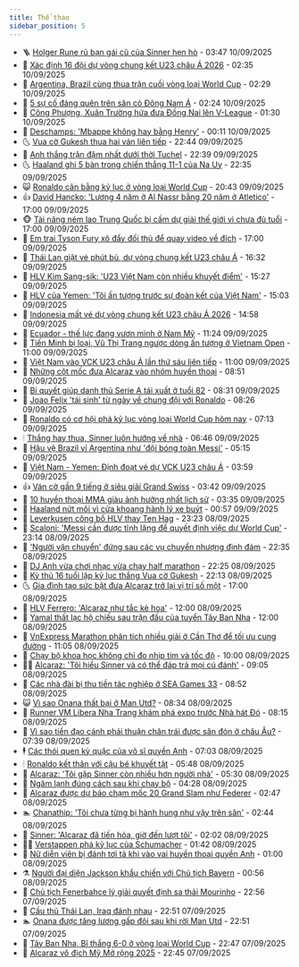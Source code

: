 ```yaml
---
title: Thể thao
sidebar_position: 5
---
```


<!-- vnexpress-the-thao:START -->
- 🪜 [Holger Rune rủ bạn gái cũ của Sinner hẹn hò](https://vnexpress.net/holger-rune-ru-ban-gai-cu-cua-sinner-hen-ho-4937354.html) - 03:47 10/09/2025
- 🦩 [Xác định 16 đội dự vòng chung kết U23 châu Á 2026](https://vnexpress.net/xac-dinh-16-doi-du-vong-chung-ket-u23-chau-a-2026-4937295.html) - 02:35 10/09/2025
- 🧰 [Argentina, Brazil cùng thua trận cuối vòng loại World Cup](https://vnexpress.net/argentina-brazil-cung-thua-tran-cuoi-vong-loai-world-cup-4937239.html) - 02:29 10/09/2025
- 🤗 [5 sự cố đáng quên trên sân cỏ Đông Nam Á](https://vnexpress.net/5-su-co-dang-quen-tren-san-co-dong-nam-a-4936883.html) - 02:24 10/09/2025
- 🥳 [Công Phượng, Xuân Trường hứa đưa Đồng Nai lên V-League](https://vnexpress.net/cong-phuong-xuan-truong-hua-dua-dong-nai-len-v-league-4937231.html) - 01:30 10/09/2025
- 🦣 [Deschamps: &#39;Mbappe không hay bằng Henry&#39;](https://vnexpress.net/deschamps-mbappe-khong-hay-bang-henry-4937218.html) - 00:11 10/09/2025
- 🌜 [Vua cờ Gukesh thua hai ván liên tiếp](https://vnexpress.net/vua-co-gukesh-thua-hai-van-lien-tiep-4937198.html) - 22:44 09/09/2025
- 🫶 [Anh thắng trận đậm nhất dưới thời Tuchel](https://vnexpress.net/anh-thang-tran-dam-nhat-duoi-thoi-tuchel-4937206.html) - 22:39 09/09/2025
- 🌜 [Haaland ghi 5 bàn trong chiến thắng 11-1 của Na Uy](https://vnexpress.net/haaland-ghi-5-ban-trong-chien-thang-11-1-cua-na-uy-4937204.html) - 22:35 09/09/2025
- 😺 [Ronaldo cân bằng kỷ lục ở vòng loại World Cup](https://vnexpress.net/ronaldo-can-bang-ky-luc-o-vong-loai-world-cup-4937201.html) - 20:43 09/09/2025
- 👍 [David Hancko: &#39;Lương 4 năm ở Al Nassr bằng 20 năm ở Atletico&#39;](https://vnexpress.net/david-hancko-luong-4-nam-o-al-nassr-bang-20-nam-o-atletico-4937071.html) - 17:00 09/09/2025
- 🐵 [Tài năng ném lao Trung Quốc bị cấm dự giải thế giới vì chưa đủ tuổi](https://vnexpress.net/tai-nang-nem-lao-trung-quoc-bi-cam-du-giai-the-gioi-vi-chua-du-tuoi-4937157.html) - 17:00 09/09/2025
- 💫 [Em trai Tyson Fury xô đẩy đối thủ để quay video về đích](https://vnexpress.net/em-trai-tyson-fury-xo-day-doi-thu-de-quay-video-ve-dich-4936809.html) - 17:00 09/09/2025
- 🦆 [Thái Lan giật vé phút bù, dự vòng chung kết U23 châu Á](https://vnexpress.net/thai-lan-giat-ve-phut-bu-du-vong-chung-ket-u23-chau-a-4937194.html) - 16:32 09/09/2025
- 🙉 [HLV Kim Sang-sik: &#39;U23 Việt Nam còn nhiều khuyết điểm&#39;](https://vnexpress.net/hlv-kim-sang-sik-u23-viet-nam-con-nhieu-khuyet-diem-4937188.html) - 15:27 09/09/2025
- 📝 [HLV của Yemen: &#39;Tôi ấn tượng trước sự đoàn kết của Việt Nam&#39;](https://vnexpress.net/hlv-cua-yemen-toi-an-tuong-truoc-su-doan-ket-cua-viet-nam-4937185.html) - 15:03 09/09/2025
- 💯 [Indonesia mất vé dự vòng chung kết U23 châu Á 2026](https://vnexpress.net/indonesia-mat-ve-du-vong-chung-ket-u23-chau-a-2026-4937169.html) - 14:58 09/09/2025
- 🌈 [Ecuador - thế lực đang vươn mình ở Nam Mỹ](https://vnexpress.net/ecuador-the-luc-dang-vuon-minh-o-nam-my-4937134.html) - 11:24 09/09/2025
- 🦩 [Tiến Minh bị loại, Vũ Thị Trang ngược dòng ấn tượng ở Vietnam Open](https://vnexpress.net/tien-minh-bi-loai-vu-thi-trang-nguoc-dong-an-tuong-o-vietnam-open-4937087.html) - 11:00 09/09/2025
- 🐲 [Việt Nam vào VCK U23 châu Á lần thứ sáu liên tiếp](https://vnexpress.net/truc-tiep-tran-viet-nam-vs-yemen-tai-vong-loai-u23-chau-a-2026-4937094-tong-thuat.html) - 11:00 09/09/2025
- 🌁 [Những cột mốc đưa Alcaraz vào nhóm huyền thoại](https://vnexpress.net/nhung-cot-moc-dua-alcaraz-vao-nhom-huyen-thoai-4937031.html) - 08:51 09/09/2025
- 💯 [Bí quyết giúp danh thủ Serie A tái xuất ở tuổi 82](https://vnexpress.net/bi-quyet-giup-danh-thu-serie-a-tai-xuat-o-tuoi-82-4937033.html) - 08:31 09/09/2025
- 🌝 [Joao Felix &#39;tái sinh&#39; từ ngày về chung đội với Ronaldo](https://vnexpress.net/joao-felix-tai-sinh-tu-ngay-ve-chung-doi-voi-ronaldo-4937046.html) - 08:26 09/09/2025
- 🤖 [Ronaldo có cơ hội phá kỷ lục vòng loại World Cup hôm nay](https://vnexpress.net/ronaldo-co-co-hoi-pha-ky-luc-vong-loai-world-cup-hom-nay-4936890.html) - 07:13 09/09/2025
- 🕯 [Thắng hay thua, Sinner luôn hướng về nhà](https://vnexpress.net/thang-hay-thua-sinner-luon-huong-ve-nha-4936950.html) - 06:46 09/09/2025
- 🧰 [Hậu vệ Brazil ví Argentina như &#39;đội bóng toàn Messi&#39;](https://vnexpress.net/hau-ve-brazil-vi-argentina-nhu-doi-bong-toan-messi-4936934.html) - 05:15 09/09/2025
- 🥳 [Việt Nam - Yemen: Định đoạt vé dự VCK U23 châu Á](https://vnexpress.net/viet-nam-yemen-dinh-doat-ve-du-vck-u23-chau-a-4936875.html) - 03:59 09/09/2025
- 👍 [Ván cờ gần 9 tiếng ở siêu giải Grand Swiss](https://vnexpress.net/van-co-gan-9-tieng-o-sieu-giai-grand-swiss-4936773.html) - 03:42 09/09/2025
- 💪 [10 huyền thoại MMA giàu ảnh hưởng nhất lịch sử](https://vnexpress.net/10-huyen-thoai-mma-giau-anh-huong-nhat-lich-su-4936702.html) - 03:35 09/09/2025
- 👹 [Haaland nứt môi vì cửa khoang hành lý xe buýt](https://vnexpress.net/haaland-nut-moi-vi-cua-khoang-hanh-ly-xe-buyt-4936721.html) - 00:57 09/09/2025
- 🧰 [Leverkusen công bố HLV thay Ten Hag](https://vnexpress.net/leverkusen-cong-bo-hlv-thay-ten-hag-4936717.html) - 23:23 08/09/2025
- 🚀 [Scaloni: &#39;Messi cần được tĩnh lặng để quyết định việc dự World Cup&#39;](https://vnexpress.net/scaloni-messi-can-duoc-tinh-lang-de-quyet-dinh-viec-du-world-cup-4936715.html) - 23:14 08/09/2025
- 🎃 [&#39;Người vận chuyển&#39; đứng sau các vụ chuyển nhượng đình đám](https://vnexpress.net/nguoi-van-chuyen-dung-sau-cac-vu-chuyen-nhuong-dinh-dam-4936696.html) - 22:35 08/09/2025
- 🧰 [DJ Anh vừa chơi nhạc vừa chạy half marathon](https://vnexpress.net/dj-anh-vua-choi-nhac-vua-chay-half-marathon-4936639.html) - 22:25 08/09/2025
- 👀 [Kỳ thủ 16 tuổi lập kỷ lục thắng Vua cờ Gukesh](https://vnexpress.net/ky-thu-16-tuoi-lap-ky-luc-thang-vua-co-gukesh-4936711.html) - 22:13 08/09/2025
- 🌜 [Gia đình tạo sức bật đưa Alcaraz trở lại vị trí số một](https://vnexpress.net/gia-dinh-tao-suc-bat-dua-alcaraz-tro-lai-vi-tri-so-mot-4936557.html) - 17:00 08/09/2025
- 🫶 [HLV Ferrero: &#39;Alcaraz như tắc kè hoa&#39;](https://vnexpress.net/hlv-ferrero-alcaraz-nhu-tac-ke-hoa-4936629.html) - 12:00 08/09/2025
- 🦄 [Yamal thất lạc hộ chiếu sau trận đấu của tuyển Tây Ban Nha](https://vnexpress.net/yamal-that-lac-ho-chieu-sau-tran-dau-cua-tuyen-tay-ban-nha-4936612.html) - 12:00 08/09/2025
- 🥳 [VnExpress Marathon phân tích nhiều giải ở Cần Thơ để tối ưu cung đường](https://vnexpress.net/vnexpress-marathon-phan-tich-nhieu-giai-o-can-tho-de-toi-uu-cung-duong-4936370.html) - 11:05 08/09/2025
- 🐲 [Chạy bộ khoa học không chỉ đo nhịp tim và tốc độ](https://vnexpress.net/chay-bo-khoa-hoc-khong-chi-do-nhip-tim-va-toc-do-4925532.html) - 10:00 08/09/2025
- 🧑‍🏫 [Alcaraz: &#39;Tôi hiểu Sinner và có thể đáp trả mọi cú đánh&#39;](https://vnexpress.net/alcaraz-toi-hieu-sinner-va-co-the-dap-tra-moi-cu-danh-4936593.html) - 09:05 08/09/2025
- 🤔 [Các nhà đài bị thu tiền tác nghiệp ở SEA Games 33](https://vnexpress.net/cac-nha-dai-bi-thu-tien-tac-nghiep-o-sea-games-33-4936574.html) - 08:52 08/09/2025
- 😺 [Vì sao Onana thất bại ở Man Utd?](https://vnexpress.net/vi-sao-onana-that-bai-o-man-utd-4936448.html) - 08:34 08/09/2025
- 💪 [Runner VM Libera Nha Trang khám phá expo trước Nhà hát Đó](https://vnexpress.net/runner-vm-libera-nha-trang-kham-pha-expo-truoc-nha-hat-do-4936526.html) - 08:15 08/09/2025
- 💼 [Vì sao tiền đạo cánh phải thuận chân trái được săn đón ở châu Âu?](https://vnexpress.net/vi-sao-tien-dao-canh-phai-thuan-chan-trai-duoc-san-don-o-chau-au-4934774.html) - 07:39 08/09/2025
- 🕴 [Các thói quen kỳ quặc của võ sĩ quyền Anh](https://vnexpress.net/cac-thoi-quen-ky-quac-cua-vo-si-quyen-anh-4931415.html) - 07:03 08/09/2025
- 🕯 [Ronaldo kết thân với cậu bé khuyết tật](https://vnexpress.net/ronaldo-ket-than-voi-cau-be-khuyet-tat-4936353.html) - 05:48 08/09/2025
- 📝 [Alcaraz: &#39;Tôi gặp Sinner còn nhiều hơn người nhà&#39;](https://vnexpress.net/alcaraz-toi-gap-sinner-con-nhieu-hon-nguoi-nha-4936476.html) - 05:30 08/09/2025
- 🧐 [Ngâm lạnh đúng cách sau khi chạy bộ](https://vnexpress.net/ngam-lanh-dung-cach-sau-khi-chay-bo-4936450.html) - 04:28 08/09/2025
- 🙉 [Alcaraz được dự báo chạm mốc 20 Grand Slam như Federer](https://vnexpress.net/alcaraz-duoc-du-bao-cham-moc-20-grand-slam-nhu-federer-4936362.html) - 02:47 08/09/2025
- 🏊 [Chanathip: &#39;Tôi chưa từng bị hành hung như vậy trên sân&#39;](https://vnexpress.net/chanathip-toi-chua-tung-bi-hanh-hung-nhu-vay-tren-san-4936326.html) - 02:44 08/09/2025
- 🌊 [Sinner: &#39;Alcaraz đã tiến hóa, giờ đến lượt tôi&#39;](https://vnexpress.net/sinner-alcaraz-da-tien-hoa-gio-den-luot-toi-4936327.html) - 02:02 08/09/2025
- 👨‍🏫 [Verstappen phá kỷ lục của Schumacher](https://vnexpress.net/verstappen-pha-ky-luc-cua-schumacher-4936297.html) - 01:42 08/09/2025
- 🥷 [Nữ diễn viên bị đánh tơi tả khi vào vai huyền thoại quyền Anh](https://vnexpress.net/nu-dien-vien-bi-danh-toi-ta-khi-vao-vai-huyen-thoai-quyen-anh-4936258.html) - 01:00 08/09/2025
- ⚗️ [Người đại diện Jackson khẩu chiến với Chủ tịch Bayern](https://vnexpress.net/nguoi-dai-dien-jackson-khau-chien-voi-chu-tich-bayern-4936264.html) - 00:56 08/09/2025
- 🌮 [Chủ tịch Fenerbahce lý giải quyết định sa thải Mourinho](https://vnexpress.net/chu-tich-fenerbahce-ly-giai-quyet-dinh-sa-thai-mourinho-4936253.html) - 22:56 07/09/2025
- 🤩 [Cầu thủ Thái Lan, Iraq đánh nhau](https://vnexpress.net/cau-thu-thai-lan-iraq-danh-nhau-4936247.html) - 22:51 07/09/2025
- 🏊 [Onana được tăng lương gấp đôi sau khi rời Man Utd](https://vnexpress.net/onana-duoc-tang-luong-gap-doi-sau-khi-roi-man-utd-4936250.html) - 22:51 07/09/2025
- 🐎 [Tây Ban Nha, Bỉ thắng 6-0 ở vòng loại World Cup](https://vnexpress.net/tay-ban-nha-bi-thang-6-0-o-vong-loai-world-cup-4936252.html) - 22:47 07/09/2025
- 💫 [Alcaraz vô địch Mỹ Mở rộng 2025](https://vnexpress.net/alcaraz-vo-dich-my-mo-rong-2025-4936255.html) - 22:45 07/09/2025<!-- vnexpress-the-thao:END -->
